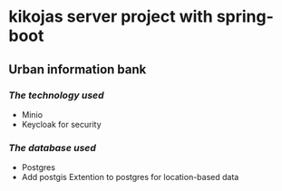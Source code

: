 # kikojas server project with spring-boot

## Urban information bank



### *The technology used*
+ Minio
+ Keycloak for security


### *The database used*
+ Postgres
 + Add postgis Extention to postgres for location-based data